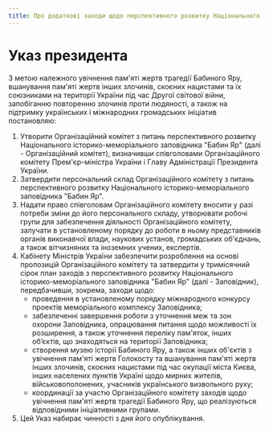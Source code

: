 ```yaml
---
title: Про додаткові заходи щодо перспективного розвитку Національного історико-меморіального заповідника «Бабин Яр»
---
```


# Указ президента

З метою належного увічнення пам'яті жертв трагедії Бабиного Яру, вшанування пам'яті жертв інших злочинів, скоєних нацистами та їх союзниками на території України під час Другої світової війни, запобіганню повторенню злочинів проти людяності, а також на підтримку українських і міжнародних громадських ініціатив постановляю:

1.  Утворити Організаційний комітет з питань перспективного розвитку Національного історико-меморіального заповідника "Бабин Яр" (далі - Організаційний комітет), визначивши співголовами Організаційного комітету Прем'єр-міністра України і Главу Адміністрації Президента України.
2.  Затвердити персональний склад Організаційного комітету з питань перспективного розвитку Національного історико-меморіального заповідника "Бабин Яр".
3.  Надати право співголовам Організаційного комітету вносити у разі потреби зміни до його персонального складу, утворювати робочі групи для забезпечення діяльності Організаційного комітету, залучати в установленому порядку до роботи в ньому представників органів виконавчої влади, наукових установ, громадських об'єднань, а також вітчизняних та іноземних учених, експертів.
4.  Кабінету Міністрів України забезпечити розроблення на основі пропозицій Організаційного комітету та затвердити у тримісячний сірок план заходів з перспективного розвитку Національного історико-меморіального заповідника "Бабин Яр" (далі - Заповідник), передбачивши, зокрема, заходи щодо:
    - проведення в установленому порядку міжнародного конкурсу проектів меморіального комплексу Заповідника;
    - забезпеченні завершення роботи з уточнення меж та зон охорони Заповідника, опрацювання питання щодо можливості їх розширення, а також уточнення переліку пам'яток, інших об’єктів, що знаходяться на території Заповідника;
    - створення музею історії Бабиного Яру, а також інших об'єктів з увічнення пам'яті жертв Голокосту та вшанування пам'яті жертв інших злочинів, скоєних нацистами під час окупації міста Києва, інших населених пунктів Україні щодо мирних жителів, військовополонених, учасників українського визвольного руху;
    - координації за участю Організаційного комітету заходів щодо увічнення пам'яті жертв трагедії Бабиного Яру, що реалізуються відповідними ініціативними групами.
5.  Цей Указ набирає чинності з дня його опублікування.
